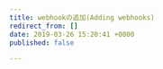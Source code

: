 ```yaml
---
title: webhookの追加(Adding webhooks)
redirect_from: []
date: 2019-03-26 15:20:41 +0000
published: false

---
```


